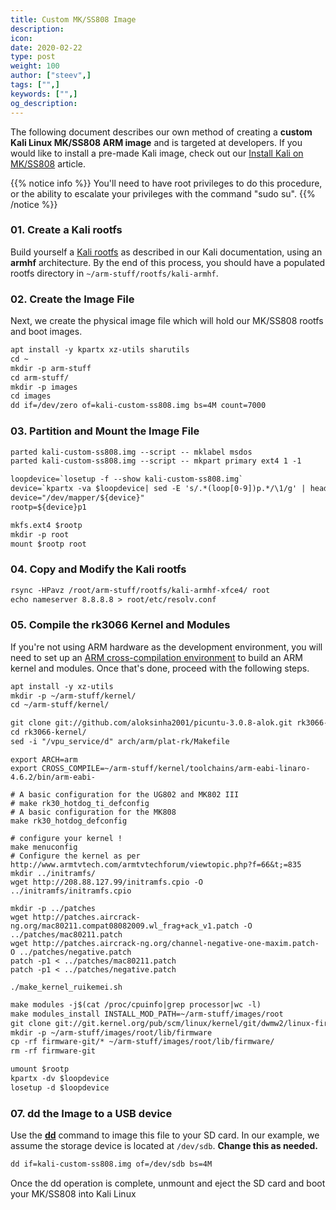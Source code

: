 ```yaml
---
title: Custom MK/SS808 Image
description:
icon:
date: 2020-02-22
type: post
weight: 100
author: ["steev",]
tags: ["",]
keywords: ["",]
og_description:
---
```


The following document describes our own method of creating a **custom Kali Linux MK/SS808 ARM image** and is targeted at developers. If you would like to install a pre-made Kali image, check out our [Install Kali on MK/SS808](/docs/arm/kali-linux-ss808/) article.

{{% notice info %}}
You'll need to have root privileges to do this procedure, or the ability to escalate your privileges with the command "sudo su".
{{% /notice %}}

### 01. Create a Kali rootfs

Build yourself a [Kali rootfs](/docs/development/kali-linux-arm-chroot/) as described in our Kali documentation, using an **armhf** architecture. By the end of this process, you should have a populated rootfs directory in `~/arm-stuff/rootfs/kali-armhf`.

### 02. Create the Image File

Next, we create the physical image file which will hold our MK/SS808 rootfs and boot images.

```markdown
apt install -y kpartx xz-utils sharutils
cd ~
mkdir -p arm-stuff
cd arm-stuff/
mkdir -p images
cd images
dd if=/dev/zero of=kali-custom-ss808.img bs=4M count=7000
```

### 03. Partition and Mount the Image File

```markdown
parted kali-custom-ss808.img --script -- mklabel msdos
parted kali-custom-ss808.img --script -- mkpart primary ext4 1 -1
```

```html
loopdevice=`losetup -f --show kali-custom-ss808.img`
device=`kpartx -va $loopdevice| sed -E 's/.*(loop[0-9])p.*/\1/g' | head -1`
device="/dev/mapper/${device}"
rootp=${device}p1

mkfs.ext4 $rootp
mkdir -p root
mount $rootp root
```


### 04. Copy and Modify the Kali rootfs

```markdown
rsync -HPavz /root/arm-stuff/rootfs/kali-armhf-xfce4/ root
echo nameserver 8.8.8.8 > root/etc/resolv.conf
```

### 05. Compile the rk3066 Kernel and Modules

If you're not using ARM hardware as the development environment, you will need to set up an [ARM cross-compilation environment](/docs/development/arm-cross-compilation-environment/) to build an ARM kernel and modules. Once that's done, proceed with the following steps.

```markdown
apt install -y xz-utils
mkdir -p ~/arm-stuff/kernel/
cd ~/arm-stuff/kernel/

git clone git://github.com/aloksinha2001/picuntu-3.0.8-alok.git rk3066-kernel
cd rk3066-kernel/
sed -i "/vpu_service/d" arch/arm/plat-rk/Makefile
```

```plaintext
export ARCH=arm
export CROSS_COMPILE=~/arm-stuff/kernel/toolchains/arm-eabi-linaro-4.6.2/bin/arm-eabi-

# A basic configuration for the UG802 and MK802 III
# make rk30_hotdog_ti_defconfig
# A basic configuration for the MK808
make rk30_hotdog_defconfig

# configure your kernel !
make menuconfig
# Configure the kernel as per http://www.armtvtech.com/armtvtechforum/viewtopic.php?f=66&t;=835
mkdir ../initramfs/
wget http://208.88.127.99/initramfs.cpio -O ../initramfs/initramfs.cpio

mkdir -p ../patches
wget http://patches.aircrack-ng.org/mac80211.compat08082009.wl_frag+ack_v1.patch -O ../patches/mac80211.patch
wget http://patches.aircrack-ng.org/channel-negative-one-maxim.patch- O ../patches/negative.patch
patch -p1 < ../patches/mac80211.patch
patch -p1 < ../patches/negative.patch

./make_kernel_ruikemei.sh
```

```markdown
make modules -j$(cat /proc/cpuinfo|grep processor|wc -l)
make modules_install INSTALL_MOD_PATH=~/arm-stuff/images/root
git clone git://git.kernel.org/pub/scm/linux/kernel/git/dwmw2/linux-firmware.git firmware-git
mkdir -p ~/arm-stuff/images/root/lib/firmware
cp -rf firmware-git/* ~/arm-stuff/images/root/lib/firmware/
rm -rf firmware-git
```

```markdown
umount $rootp
kpartx -dv $loopdevice
losetup -d $loopdevice
```

### 07. dd the Image to a USB device

Use the **[dd](https://packages.debian.org/testing/dd)** command to image this file to your SD card. In our example, we assume the storage device is located at `/dev/sdb`. **Change this as needed.**

```markdown
dd if=kali-custom-ss808.img of=/dev/sdb bs=4M
```

Once the dd operation is complete, unmount and eject the SD card and boot your MK/SS808 into Kali Linux
